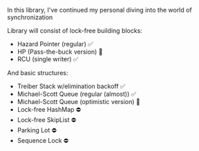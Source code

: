 In this library, I've continued my personal diving into the world of synchronization 

Library will consist of lock-free building blocks:
- Hazard Pointer (regular) ✅
- HP (Pass-the-buck version) 🚧
- RCU (single writer) ✅

And basic structures:
- Treiber Stack w/elimination backoff ✅
- Michael-Scott Queue (regular (almost)) ✅
- Michael-Scott Queue (optimistic version) 🚧
- Lock-free HashMap ⛔️
- Lock-free SkipList ⛔️
- Parking Lot ⛔️
- Sequence Lock ⛔️